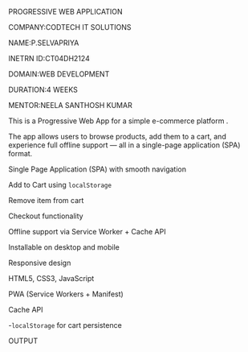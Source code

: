 PROGRESSIVE WEB APPLICATION

COMPANY:CODTECH IT SOLUTIONS

NAME:P.SELVAPRIYA

INETRN ID:CT04DH2124

DOMAIN:WEB DEVELOPMENT

DURATION:4 WEEKS

MENTOR:NEELA SANTHOSH KUMAR

This is a Progressive Web App  for a simple e-commerce platform .

The app allows users to browse products, add them to a cart, and experience full offline support — all in a single-page application (SPA) format.

Single Page Application (SPA) with smooth navigation 

Add to Cart using `localStorage`

Remove item from cart 

Checkout functionality

Offline support via Service Worker + Cache API

Installable on desktop and mobile

Responsive design

HTML5, CSS3, JavaScript

PWA (Service Workers + Manifest)

Cache API

-`localStorage` for cart persistence

OUTPUT



